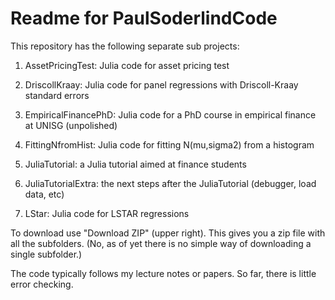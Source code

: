 Readme for PaulSoderlindCode
============================

This repository has the following separate sub projects:

1. AssetPricingTest: Julia code for asset pricing test

2. DriscollKraay: Julia code for panel regressions with Driscoll-Kraay standard errors

3. EmpiricalFinancePhD: Julia code for a PhD course in empirical finance at UNISG (unpolished)

4. FittingNfromHist: Julia code for fitting N(mu,sigma2) from a histogram

4. JuliaTutorial: a Julia tutorial aimed at finance students

5. JuliaTutorialExtra: the next steps after the JuliaTutorial (debugger, load data, etc)

6. LStar: Julia code for LSTAR regressions


To download use "Download ZIP" (upper right). This gives you a zip file with all the subfolders. (No, as of yet there is no simple way of downloading a single subfolder.)

The code typically follows my lecture notes or papers. So far, there is little error checking.
